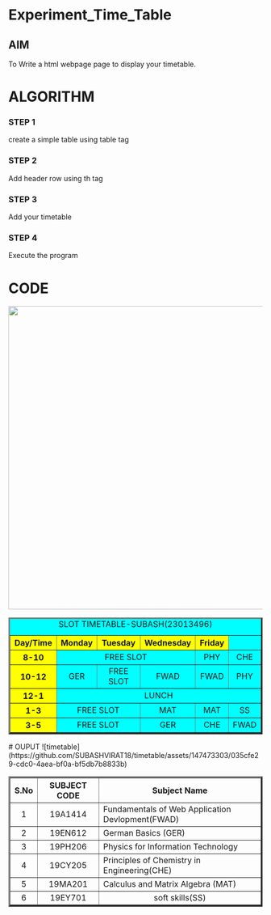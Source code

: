 # Experiment_Time_Table

## AIM
To Write a html webpage page to display your timetable.

# ALGORITHM
### STEP 1
create a simple table using table tag
### STEP 2
Add header row using th tag
### STEP 3
Add your timetable
### STEP 4
Execute the program

# CODE
<!DOCTYPE html>
<head>
<title>SEC SLOT TIMETABLE</title>
</head>
<img src="logo.png" width='600' align='center'>
<body>
<table BORDER='3' width='600' bgcolor='cyan' cellspacing='3' cellpaddling='3'>
<CAPTION align="above">SLOT TIMETABLE-SUBASH(23013496) </CAPTION>
<tr>
<th align="center" bgcolor="yellow">Day/Time</th>
<th align="center" bgcolor="yellow">Monday</th>
<th align="center" bgcolor="yellow">Tuesday</th>
<th align="center" bgcolor="yellow">Wednesday</th> <th align="center" bgcolo
<th align="center" bgcolor="yellow">Friday</th>
</tr>
<tr>
<th align="center" bgcolor="yellow">8-10</th>
<td align="center" bgcolor="cyan" colspan="3">FREE SLOT</td>
<td align="center" bgcolor="cyan">PHY</td>
<td align="center" bgcolor="cyan">CHE</td>
</tr>
<tr>
<th align="center" bgcolor="yellow">10-12</th>
<td align="center" bgcolor="cyan">GER</td>
<td align="center" bgcolor="cyan">FREE SLOT</td>
<td align="center" bgcolor="cyan">FWAD</td>
<td align="center" bgcolor="cyan">FWAD</td>
<td align="center" bgcolor="cyan">PHY</td>
</tr>
<tr>
<th align="center" bgcolor="yellow">12-1</th>
<td align="center" bgcolor="cyan" colspan="5">LUNCH</td>
</tr>
<tr>
<th align="center" bgcolor="yellow">1-3</th>
<td align="center" bgcolor="cyan" colspan="2">FREE SLOT</td>
<td align="center" bgcolor="cyan">MAT</td>
<td align="center" bgcolor="cyan">MAT</td>
<td align="center" bgcolor="cyan">SS</td>
</tr>
<tr>
<th align="center" bgcolor="yellow">3-5</th>
<td align="center" bgcolor="cyan" colspan="2">FREE SLOT</td>
<td align="center" bgcolor="cyan">GER</td>
<td align="center" bgcolor="cyan">CHE</td>
<td align="center" bgcolor="cyan">FWAD</td>
</tr>
</table>
<table border="3" width="600" cellspacing='3' cellpaddling='3'>
<tr>
<th align="center">S.No</th>
<th align="center">SUBJECT CODE</th>
<th align="center">Subject Name</th>
</tr>
<tr>
<td align="center">1</td>
<td align="center">19A1414</td>
<td align="centre">Fundamentals of Web Application Devlopment(FWAD)</td>
</tr>
<tr>
<td align="center">2</td>
<td align="center">19EN612</td>
<td align="centre">German Basics (GER)</td>
</tr>
<tr>
<td align="center">3</td>
<td align="center">19PH206</td>
<td align="centre">Physics for Information Technology</td>
</tr>
<tr>
<td align="center">4</td>
<td align="center">19CY205</td>
<td align="centre">Principles of Chemistry in Engineering(CHE)</td>
</tr>
<tr>
<td align="center">5</td>
<td align="center">19MA201</td>
<td align="centre">Calculus and Matrix Algebra (MAT)</td>
</tr>
<tr>
<td align="center">6</td>
<td align="center">19EY701</td>
<td align="center">soft skills(SS)</td>
</tr>
</body>
</html>
# OUPUT
![timetable](https://github.com/SUBASHVIRAT18/timetable/assets/147473303/035cfe29-cdc0-4aea-bf0a-bf5db7b8833b)

